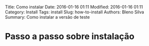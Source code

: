 Title: Como instalar
Date: 2016-01-16 01:11
Modified: 2016-01-16 01:11
Category: Install
Tags: install
Slug: how-to-install
Authors: Bleno Silva
Summary: Como instalar a versão de teste

# Passo a passo sobre  instalação



